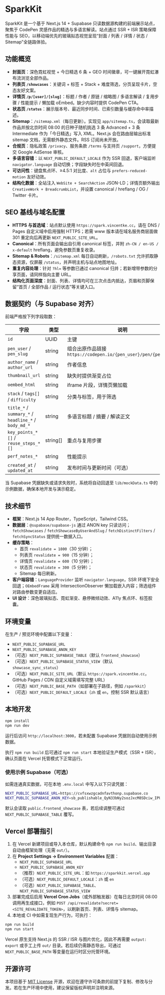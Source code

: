 # SparkKit

SparkKit 是一个基于 Next.js 14 + Supabase 只读数据源构建的前端展示站点，聚焦于 CodePen 灵感作品的精选与多语言解读。站点通过 SSR + ISR 策略保障性能与 SEO，以移动端优先的玻璃拟态视觉呈现“封面 / 列表 / 详情 / 状态 / Sitemap”全链路体验。

## 功能概览

- **封面页**：深色霓虹视觉 + 今日精选 6 条 + GEO 时间徽章，可一键展开霓虹瀑布流浏览全部作品。
- **列表页 `/showcases`**：关键词 + 标签 + Stack + 难度筛选，分页呈现卡片，空态友好文案。
- **详情页 `/p/[user]/[slug]`**：标题 / 作者 / 原链 / 缩略图 / 多语言解读 / 复用步骤 / 性能提示 / 懒加载 oEmbed。缺少内容时提供 CodePen CTA。
- **状态页 `/status`**：展示版本号、最近同步时间、已索引数量与缓存命中率描述。
- **Sitemap**：`/sitemap.xml`（每日更新）。实现见 `app/sitemap.ts`，会读取最新作品并按北京时间 08:00 的日种子随机挑选 3 条 Advanced + 3 条 Intermediate 作为「今日精选」写入 XML。Next.js 会在路由层输出标准 sitemap 文档，无需额外静态文件。RSS 订阅尚未开放。
- **合规页**：隐私政策 `/privacy`、服务条款 `/terms` 与支持页 `/support`，方便提交 Google AdSense 审核。
- **多语言容错**：以 `NEXT_PUBLIC_DEFAULT_LOCALE` 作为 SSR 回退，客户端监听 `navigator.language` 自动切换；字段缺失时在中英间回退。
- **可访问性**：键盘焦点环、≥4.5:1 对比度、`alt` 占位与 `prefers-reduced-motion` 友好动效。
- **结构化数据**：全站注入 `WebSite + SearchAction` JSON-LD；详情页额外输出 `CreativeWork + BreadcrumbList`，并设置 canonical / hreflang / OG / Twitter 卡片。

## SEO 基线与域名配置

- **HTTPS 与首选域**：站点默认使用 `https://spark.vincentke.cc`，请在 DNS / Pages 自定义域中启用强制 HTTPS；若需 www 版本请在域名服务商层面做 301 重定向后再更新 `NEXT_PUBLIC_SITE_URL`。
- **Canonical**：所有页面会输出自引用 canonical 标签，并附 `zh-CN / en-US / x-default` hreflang，避免参数页重复收录。
- **Sitemap & Robots**：`/sitemap.xml` 每日自动刷新，`/robots.txt` 允许抓取静态资源，仅屏蔽 `/status`，并声明主机与站点地图地址。
- **重复内容处理**：针对 `?hl=` 等参数已通过 canonical 归并；若新增带参数的分享页面，请同样指向主要 URL。
- **结构化页面深度**：封面、列表、详情均可在三次点击内抵达，页眉和页脚保留“首页 / 全部作品 / 运行状态”等关键入口。

## 数据契约（与 Supabase 对齐）

前端严格按下列字段取数：

| 字段 | 类型 | 说明 |
| --- | --- | --- |
| `id` | UUID | 主键 |
| `pen_user` / `pen_slug` | string | 组合出原作品链接 `https://codepen.io/{pen_user}/pen/{pen_slug}` |
| `author_name` / `author_url` | string | 作者信息 |
| `thumbnail_url` | string | 缺失时提供渐变占位 |
| `oembed_html` | string | iframe 片段，详情页懒加载 |
| `stack` / `tags[]` / `difficulty` | string | 分类与标签，用于筛选 |
| `title_*` / `summary_*` / `headline_*` / `body_md_*` | string | 多语言标题 / 摘要 / 解读正文 |
| `key_points_*[]` / `reuse_steps_*[]` | string[] | 重点与复用步骤 |
| `perf_notes_*` | string | 性能提示 |
| `created_at` / `updated_at` | string | 发布时间与更新时间（可选） |

当 Supabase 凭据缺失或请求失败时，系统将自动回退至 `lib/mockData.ts` 中的示例数据，确保本地开发与演示稳定。

## 技术细节

- **框架**：Next.js 14 App Router，TypeScript，Tailwind CSS。
- **数据层**：`@supabase/supabase-js` 通过 ANON key 只读访问；`fetchShowcases` / `fetchShowcaseByUserAndSlug` / `fetchDistinctFilters` / `fetchSyncStatus` 提供统一数据入口。
- **缓存策略**：
  - 首页 `revalidate = 1800`（30 分钟）；
  - 列表页 `revalidate = 900`（15 分钟）；
  - 详情页 `revalidate = 600`（10 分钟）；
  - 状态页 `revalidate = 300`（5 分钟）；
  - Sitemap 每日刷新。
- **客户端容错**：`LanguageProvider` 监听 `navigator.language`，SSR 环境下安全回退；`OEmbedFrame` 采用 IntersectionObserver 懒加载嵌入内容；筛选组件对路由参数变更自适应。
- **UI 设计**：深色玻璃拟态、霓虹渐变、悬停微倾动效、A11y 焦点环、标签胶囊。

## 环境变量

在生产 / 预览环境中配置以下变量：

- `NEXT_PUBLIC_SUPABASE_URL`
- `NEXT_PUBLIC_SUPABASE_ANON_KEY`
- （可选）`NEXT_PUBLIC_SUPABASE_TABLE`（默认 `frontend_showcase`）
- （可选）`NEXT_PUBLIC_SUPABASE_STATUS_VIEW`（默认 `showcase_sync_status`）
- （可选）`NEXT_PUBLIC_SITE_URL`（默认 `https://spark.vincentke.cc`，GitHub Pages / CDN 自定义域需填写完整 URL）
- （可选）`NEXT_PUBLIC_BASE_PATH`（如部署在子路径，例如 `/sparkkit`）
- （可选）`NEXT_PUBLIC_DEFAULT_LOCALE`（`zh` 或 `en`，控制 SSR 默认语言）

## 本地开发

```bash
npm install
npm run dev
```

运行后访问 `http://localhost:3000`，若未配置 Supabase 凭据则自动使用示例数据。

执行 `npm run build` 后可通过 `npm run start` 本地验证生产模式（SSR + ISR），确认页面在 Vercel 托管模式下正常运行。

### 使用示例 Supabase（可选）

如需连通真实数据，可在本地 `.env.local` 中写入以下只读凭据：

```bash
NEXT_PUBLIC_SUPABASE_URL=https://cvfsxwzgcadnfavthonp.supabase.co
NEXT_PUBLIC_SUPABASE_ANON_KEY=sb_publishable_QyN33bNy2sozJxcM8SDciw_IPUW7MoA
```

默认会读取 `public.frontend_showcase` 表，若后续调整可通过 `NEXT_PUBLIC_SUPABASE_TABLE` 覆写。

## Vercel 部署指引

1. 在 Vercel 新建项目或导入本仓库，默认构建命令 `npm run build`、输出目录自动由框架处理（无需 `out/`）。
2. 在 **Project Settings → Environment Variables** 配置：
   - `NEXT_PUBLIC_SUPABASE_URL`
   - `NEXT_PUBLIC_SUPABASE_ANON_KEY`
   - （推荐）`NEXT_PUBLIC_SITE_URL`：如 `https://sparkkit.vercel.app`
   - （可选）`NEXT_PUBLIC_DEFAULT_LOCALE`：`zh` 或 `en`
   - （可选）`NEXT_PUBLIC_SUPABASE_TABLE`、`NEXT_PUBLIC_SUPABASE_STATUS_VIEW`
3. 部署完成后启用 **Vercel Cron Jobs**（或外部触发器）在每日北京时间 08:00 调用再生成接口，例如 `POST /api/revalidate?secret=<SITE_REVALIDATE_TOKEN>`，以刷新首页、列表、详情与 sitemap。
4. 本地或 CI 中如需复现生产行为，可执行：

```bash
npm run build
npm run start
```

Vercel 原生支持 Next.js 的 SSR / ISR 与图片优化，因此不再需要 `output: export` 或手工上传 `out/` 目录。若后续仍需静态导出，可通过 `NEXT_PUBLIC_BASE_PATH` 等变量在运行时区分托管环境。

## 开源许可

本项目基于 [MIT License](./LICENSE) 开源，欢迎在遵守许可条款的前提下复制、修改与分发。若在生产环境中使用，建议保留版权声明并注明来源。
